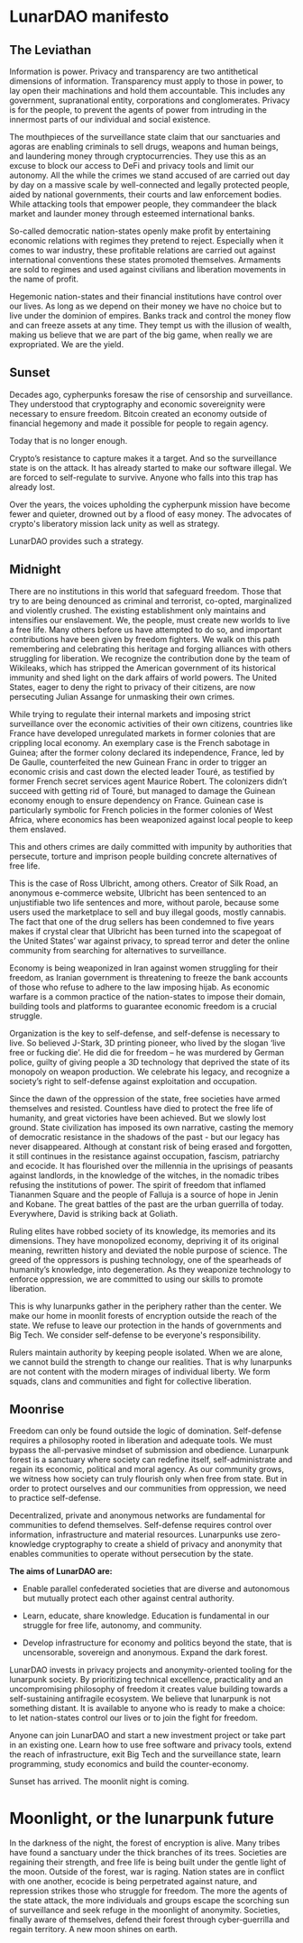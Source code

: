 # LunarDAO manifesto

## The Leviathan

Information is power. Privacy and transparency are two antithetical dimensions of information. Transparency must apply to those in power, to lay open their machinations and hold them accountable. This includes any government, supranational entity, corporations and conglomerates. 
Privacy is for the people, to prevent the agents of power from intruding in the innermost parts of our individual and social existence.

The mouthpieces of the surveillance state claim that our sanctuaries and agoras are enabling criminals to sell drugs, weapons and human beings, and laundering money through cryptocurrencies. They use this as an excuse to block our access to DeFi and privacy tools and limit our autonomy. All the while the crimes we stand accused of are carried out day by day on a massive scale by well-connected and legally protected people, aided by national governments, their courts and law enforcement bodies. While attacking tools that empower people, they commandeer the black market and launder money through esteemed international banks.

So-called democratic nation-states openly make profit by entertaining economic relations with regimes they pretend to reject. Especially when it comes to war industry, these profitable relations are carried out against international conventions these states promoted themselves. Armaments are sold to regimes and used against civilians and liberation movements in the name of profit.

Hegemonic nation-states and their financial institutions have control over our lives. As long as we depend on their money we have no choice but to live under the dominion of empires. Banks track and control the money flow and can freeze assets at any time. They tempt us with the illusion of wealth, making us believe that we are part of the big game, when really we are expropriated. We are the yield.

## Sunset

Decades ago, cypherpunks foresaw the rise of censorship and surveillance. They understood that cryptography and economic sovereignity were necessary to ensure freedom. Bitcoin created an economy outside of financial hegemony and made it possible for people to regain agency. 

Today that is no longer enough.

Crypto’s resistance to capture makes it a target. And so the surveillance state is on the attack. It has already started to make our software illegal. We are forced to self-regulate to survive. Anyone who falls into this trap has already lost.

Over the years, the voices upholding the cypherpunk mission have become fewer and quieter, drowned out by a flood of easy money. The advocates of crypto's liberatory mission lack unity as well as strategy.

LunarDAO provides such a strategy.

## Midnight

There are no institutions in this world that safeguard freedom. Those that try to are being denounced as criminal and terrorist, co-opted, marginalized and violently crushed. The existing establishment only maintains and intensifies our enslavement. We, the people, must create new worlds to live a free life. Many others before us have attempted to do so, and important contributions have been given by freedom fighters. We walk on this path remembering and celebrating this heritage and forging alliances with others struggling for liberation. We recognize the contribution done by the team of Wikileaks, which has stripped the American government of its historical immunity and shed light on the dark affairs of world powers. The United States, eager to deny the right to privacy of their citizens, are now persecuting Julian Assange for unmasking their own crimes. 

While trying to regulate their internal markets and imposing strict surveillance over the economic activities of their own citizens, countries like France have developed unregulated markets in former colonies that are crippling local economy. An exemplary case is the French sabotage in Guinea; after the former colony declared its independence, France, led by De Gaulle, counterfeited the new Guinean Franc in order to trigger an economic crisis and cast down the elected leader Touré, as testified by former French secret services agent Maurice Robert. The colonizers didn’t succeed with getting rid of Touré, but managed to damage the Guinean economy enough to ensure dependency on France. Guinean case is particularly symbolic for French policies in the former colonies of West Africa, where economics has been weaponized against local people to keep them enslaved.

This and others crimes are daily committed with impunity by authorities that persecute, torture and imprison people building concrete alternatives of free life.

This is the case of Ross Ulbricht, among others. Creator of Silk Road, an anonymous e-commerce website, Ulbricht has been sentenced to an unjustifiable two life sentences and more, without parole, because some users used the marketplace to sell and buy illegal goods, mostly cannabis. The fact that one of the drug sellers has been condemned to five years makes if crystal clear that Ulbricht has been turned into the scapegoat of the United States’ war against privacy, to spread terror and deter the online community from searching for alternatives to surveillance.

Economy is being weaponized in Iran against women struggling for their freedom, as Iranian government is threatening to freeze the bank accounts of those who refuse to adhere to the law imposing hijab.  As economic warfare is a common practice of the nation-states to impose their domain, building tools and platforms to guarantee economic freedom is a crucial struggle. 

Organization is the key to self-defense, and self-defense is necessary to live. So believed J-Stark, 3D printing pioneer, who lived by the slogan ‘live free or fucking die’. He did die for freedom – he was murdered by German police, guilty of giving people a 3D technology that deprived the state of its monopoly on weapon production. We celebrate his legacy, and recognize a society’s right to self-defense against exploitation and occupation. 

Since the dawn of the oppression of the state, free societies have armed themselves and resisted. Countless have died to protect the free life of humanity, and great victories have been achieved. But we slowly lost ground. State civilization has imposed its own narrative, casting  the memory of democratic resistance in the shadows of the past - but our legacy has never disappeared. Although at constant risk of being erased and forgotten, it still continues in the resistance against occupation, fascism, patriarchy and ecocide. It has flourished over the millennia in the uprisings of peasants against landlords, in the knowledge of the witches, in  the nomadic tribes refusing the institutions of power. The spirit of freedom that inflamed Tiananmen Square and the people of Falluja is a source of hope in Jenin and Kobane. The great battles of the past are the urban guerrilla of today. Everywhere, David is striking back at Goliath. 


Ruling elites have robbed society of its knowledge, its memories and its dimensions. They have monopolized economy, depriving it of its original meaning, rewritten history and deviated the noble purpose of science. The greed of the oppressors is pushing technology, one of the spearheads of humanity’s knowledge, into degeneration. As they weaponize technology to enforce oppression, we are committed to using our skills to promote liberation. 

This is why lunarpunks gather in the periphery rather than the center. We make our home in moonlit forests of encryption outside the reach of the state. We refuse to leave our protection in the hands of governments and Big Tech. We consider self-defense to be everyone's responsibility.

Rulers maintain authority by keeping people isolated. When we are alone, we cannot build the strength to change our realities. That is why lunarpunks are not content with the modern mirages of individual liberty.  We form squads, clans and communities and fight for collective liberation. 

## Moonrise

Freedom can only be found outside the logic of domination. Self-defense requires a philosophy rooted in liberation and adequate tools. We must bypass the all-pervasive mindset of submission and obedience. Lunarpunk forest is a sanctuary where society can redefine itself, self-administrate and regain its economic, political and moral agency. As our community grows, we witness how society can truly flourish only when free from state. But in order to protect ourselves and our communities from oppression, we need to practice self-defense. 

Decentralized, private and anonymous networks are fundamental for communities to defend themselves. Self-defense requires control over information, infrastructure and material resources. Lunarpunks use zero-knowledge cryptography to create a shield of privacy and anonymity that enables communities to operate without persecution by the state.

**The aims of LunarDAO are:**

- Enable parallel confederated societies that are diverse and autonomous but mutually protect each other against central authority.

- Learn, educate, share knowledge. Education is fundamental in our struggle for free life, autonomy, and community.

- Develop infrastructure for economy and politics beyond the state, that is uncensorable, sovereign and anonymous. Expand the dark forest.

LunarDAO invests in privacy projects and anonymity-oriented tooling for the lunarpunk society. By prioritizing technical excellence, practicality and an uncompromising philosophy of freedom it creates value building towards a self-sustaining antifragile ecosystem.  We believe that lunarpunk is not something distant. It is available to anyone who is ready to make a choice: to let nation-states control our lives or to join the fight for freedom. 

Anyone can join LunarDAO and start a new investment project or take part in an existing one. Learn how to use free software and privacy tools, extend the reach of infrastructure, exit Big Tech and the surveillance state, learn programming, study economics and build the counter-economy. 

Sunset has arrived. The moonlit night is coming.

# Moonlight, or the lunarpunk future

In the darkness of the night, the forest of encryption is alive. Many tribes have found a sanctuary under the thick branches of its trees. Societies are regaining their strength, and free life is being built under the gentle light of the moon. Outside of the forest, war is raging. Nation states are in conflict with one another, ecocide is being perpetrated against nature, and repression strikes those who struggle for freedom. The more the agents of the state attack, the more individuals and groups escape the scorching sun of surveillance and seek refuge in the moonlight of anonymity. Societies, finally aware of themselves, defend their forest through cyber-guerrilla and regain territory. 
A new moon shines on earth.

